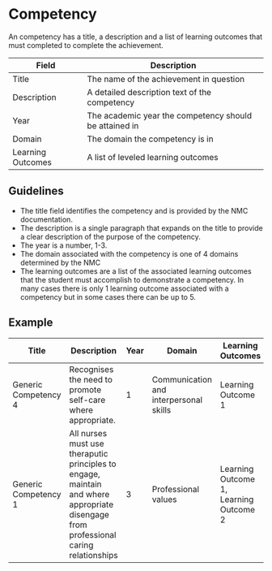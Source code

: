 # Competency 

An competency has a title, a description and a list of learning outcomes that must completed to complete the achievement.


| Field | Description |
| ----- | ----------- |
| Title | The name of the achievement in question |
| Description | A detailed description text of the competency |
| Year | The academic year the competency should be attained in | 
| Domain | The domain the competency is in | 
| Learning Outcomes | A list of leveled learning outcomes |

## Guidelines
* The title field identifies the competency and is provided by the NMC documentation.
* The description is a single paragraph that expands on the title to provide a clear description of the purpose of the competency.
* The year is a number, 1-3. 
* The domain associated with the competency is one of 4 domains determined by the NMC
* The learning outcomes are a list of the associated learning outcomes that the student must accomplish to demonstrate a competency. In many cases there is only 1 learning outcome associated with a competency but in some cases there can be up to 5.

## Example


| Title | Description | Year | Domain | Learning Outcomes |
| ----- | ------------- | --- | ----------- | ----------- |
| Generic Competency 4 | Recognises the need to promote self-care where appropriate. | 1 | Communication and interpersonal skills | Learning Outcome 1 | 
| Generic Competency 1 | All nurses must use theraputic principles to engage, maintain and where appropriate disengage from professional caring relationships | 3 | Professional values | Learning Outcome 1, Learning Outcome 2 |



